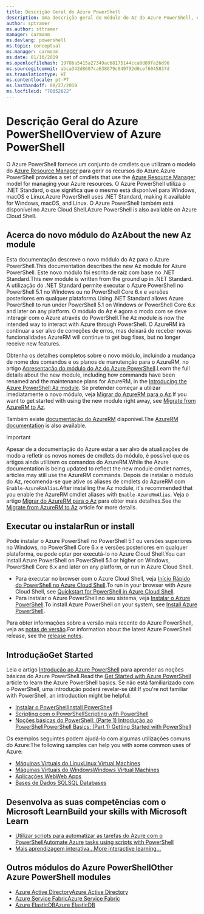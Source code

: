 ```yaml
---
title: Descrição Geral do Azure PowerShell
description: Uma descrição geral do módulo do Az do Azure PowerShell, com informações sobre como instalar e começar a utilizar.
author: sptramer
ms.author: sttramer
manager: carmonm
ms.devlang: powershell
ms.topic: conceptual
ms.manager: carmonm
ms.date: 01/10/2019
ms.openlocfilehash: 1978ba5415a27349ac68175144cca0d89fa26d96
ms.sourcegitcommit: abca342d8687ca638679c049792d0cef6045837d
ms.translationtype: HT
ms.contentlocale: pt-PT
ms.lasthandoff: 08/27/2019
ms.locfileid: "70052622"
---
```

# <a name="overview-of-azure-powershell"></a><span data-ttu-id="f2ce1-103">Descrição Geral do Azure PowerShell</span><span class="sxs-lookup"><span data-stu-id="f2ce1-103">Overview of Azure PowerShell</span></span>

<span data-ttu-id="f2ce1-104">O Azure PowerShell fornece um conjunto de cmdlets que utilizam o modelo do [Azure Resource Manager](/azure/azure-resource-manager/resource-group-overview) para gerir os recursos do Azure.</span><span class="sxs-lookup"><span data-stu-id="f2ce1-104">Azure PowerShell provides a set of cmdlets that use the [Azure Resource Manager](/azure/azure-resource-manager/resource-group-overview) model for managing your Azure resources.</span></span> <span data-ttu-id="f2ce1-105">O Azure PowerShell utiliza o .NET Standard, o que significa que o mesmo está disponível para Windows, macOS e Linux.</span><span class="sxs-lookup"><span data-stu-id="f2ce1-105">Azure PowerShell uses .NET Standard, making it available for Windows, macOS, and Linux.</span></span>
<span data-ttu-id="f2ce1-106">O Azure PowerShell também está disponível no Azure Cloud Shell.</span><span class="sxs-lookup"><span data-stu-id="f2ce1-106">Azure PowerShell is also available on Azure Cloud Shell.</span></span>

## <a name="about-the-new-az-module"></a><span data-ttu-id="f2ce1-107">Acerca do novo módulo do Az</span><span class="sxs-lookup"><span data-stu-id="f2ce1-107">About the new Az module</span></span>

<span data-ttu-id="f2ce1-108">Esta documentação descreve o novo módulo do Az para o Azure PowerShell.</span><span class="sxs-lookup"><span data-stu-id="f2ce1-108">This documentation describes the new Az module for Azure PowerShell.</span></span> <span data-ttu-id="f2ce1-109">Este novo módulo foi escrito de raiz com base no .NET Standard.</span><span class="sxs-lookup"><span data-stu-id="f2ce1-109">This new module is written from the ground up in .NET Standard.</span></span> <span data-ttu-id="f2ce1-110">A utilização do .NET Standard permite executar o Azure PowerShell no PowerShell 5.1 no Windows ou no PowerShell Core 6.x e versões posteriores em qualquer plataforma.</span><span class="sxs-lookup"><span data-stu-id="f2ce1-110">Using .NET Standard allows Azure PowerShell to run under PowerShell 5.1 on Windows or PowerShell Core 6.x and later on any platform.</span></span> <span data-ttu-id="f2ce1-111">O módulo do Az é agora o modo com se deve interagir com o Azure através do PowerShell.</span><span class="sxs-lookup"><span data-stu-id="f2ce1-111">The Az module is now the intended way to interact with Azure through PowerShell.</span></span>
<span data-ttu-id="f2ce1-112">O AzureRM irá continuar a ser alvo de correções de erros, mas deixará de receber novas funcionalidades.</span><span class="sxs-lookup"><span data-stu-id="f2ce1-112">AzureRM will continue to get bug fixes, but no longer receive new features.</span></span>

<span data-ttu-id="f2ce1-113">Obtenha os detalhes completos sobre o novo módulo, incluindo a mudança de nome dos comandos e os planos de manutenção para o AzureRM, no artigo [Apresentação do módulo do Az do Azure PowerShell](new-azureps-module-az.md).</span><span class="sxs-lookup"><span data-stu-id="f2ce1-113">Learn the full details about the new module, including how commands have been renamed and the maintenance plans for AzureRM, in the [Introducing the Azure PowerShell Az module](new-azureps-module-az.md).</span></span> <span data-ttu-id="f2ce1-114">Se pretender começar a utilizar imediatamente o novo módulo, veja [Migrar do AzureRM para o Az](migrate-from-azurerm-to-az.md).</span><span class="sxs-lookup"><span data-stu-id="f2ce1-114">If you want to get started with using the new module right away, see [Migrate from AzureRM to Az](migrate-from-azurerm-to-az.md).</span></span>

<span data-ttu-id="f2ce1-115">Também existe [documentação do AzureRM](/powershell/azure/azurerm) disponível.</span><span class="sxs-lookup"><span data-stu-id="f2ce1-115">The [AzureRM documentation](/powershell/azure/azurerm) is also available.</span></span>

> [!IMPORTANT]
>
> <span data-ttu-id="f2ce1-116">Apesar de a documentação do Azure estar a ser alvo de atualizações de modo a refletir os novos nomes de cmdlets do módulo, é possível que os artigos ainda utilizem os comandos do AzureRM.</span><span class="sxs-lookup"><span data-stu-id="f2ce1-116">While the Azure documentation is being updated to reflect the new module cmdlet names, articles may still use the AzureRM commands.</span></span> <span data-ttu-id="f2ce1-117">Depois de instalar o módulo do Az, recomenda-se que ative os aliases de cmdlets do AzureRM com `Enable-AzureRmAlias`.</span><span class="sxs-lookup"><span data-stu-id="f2ce1-117">After installing the Az module, it's recommended that you enable the AzureRM cmdlet aliases with `Enable-AzureRmAlias`.</span></span> <span data-ttu-id="f2ce1-118">Veja o artigo [Migrar do AzureRM para o Az](migrate-from-azurerm-to-az.md) para obter mais detalhes.</span><span class="sxs-lookup"><span data-stu-id="f2ce1-118">See the [Migrate from AzureRM to Az](migrate-from-azurerm-to-az.md) article for more details.</span></span>

## <a name="run-or-install"></a><span data-ttu-id="f2ce1-119">Executar ou instalar</span><span class="sxs-lookup"><span data-stu-id="f2ce1-119">Run or install</span></span>

<span data-ttu-id="f2ce1-120">Pode instalar o Azure PowerShell no PowerShell 5.1 ou versões superiores no Windows, no PowerShell Core 6.x e versões posteriores em qualquer plataforma, ou pode optar por executá-lo no Azure Cloud Shell.</span><span class="sxs-lookup"><span data-stu-id="f2ce1-120">You can install Azure PowerShell on PowerShell 5.1 or higher on Windows, PowerShell Core 6.x and later on any platform, or run in Azure Cloud Shell.</span></span>

* <span data-ttu-id="f2ce1-121">Para executar no browser com o Azure Cloud Shell, veja [Início Rápido do PowerShell no Azure Cloud Shell](/azure/cloud-shell/quickstart-powershell).</span><span class="sxs-lookup"><span data-stu-id="f2ce1-121">To run in your browser with Azure Cloud Shell, see [Quickstart for PowerShell in Azure Cloud Shell](/azure/cloud-shell/quickstart-powershell).</span></span>
* <span data-ttu-id="f2ce1-122">Para instalar o Azure PowerShell no seu sistema, veja [Instalar o Azure PowerShell](install-az-ps.md).</span><span class="sxs-lookup"><span data-stu-id="f2ce1-122">To install Azure PowerShell on your system, see [Install Azure PowerShell](install-az-ps.md).</span></span>

<span data-ttu-id="f2ce1-123">Para obter informações sobre a versão mais recente do Azure PowerShell, veja as [notas de versão](release-notes-azureps.md).</span><span class="sxs-lookup"><span data-stu-id="f2ce1-123">For information about the latest Azure PowerShell release, see the [release notes](release-notes-azureps.md).</span></span>

## <a name="get-started"></a><span data-ttu-id="f2ce1-124">Introdução</span><span class="sxs-lookup"><span data-stu-id="f2ce1-124">Get Started</span></span>

<span data-ttu-id="f2ce1-125">Leia o artigo [Introdução ao Azure PowerShell](get-started-azureps.md) para aprender as noções básicas do Azure PowerShell.</span><span class="sxs-lookup"><span data-stu-id="f2ce1-125">Read the [Get Started with Azure PowerShell](get-started-azureps.md) article to learn the Azure PowerShell basics.</span></span> <span data-ttu-id="f2ce1-126">Se não está familiarizado com o PowerShell, uma introdução poderá revelar-se útil:</span><span class="sxs-lookup"><span data-stu-id="f2ce1-126">If you're not familiar with PowerShell, an introduction might be helpful:</span></span>

* [<span data-ttu-id="f2ce1-127">Instalar o PowerShell</span><span class="sxs-lookup"><span data-stu-id="f2ce1-127">Install PowerShell</span></span>](/powershell/scripting/install/installing-powershell)
* [<span data-ttu-id="f2ce1-128">Scripting com o PowerShell</span><span class="sxs-lookup"><span data-stu-id="f2ce1-128">Scripting with PowerShell</span></span>](/powershell/scripting/powershell-scripting)
* [<span data-ttu-id="f2ce1-129">Noções básicas do PowerShell: (Parte 1) Introdução ao PowerShell</span><span class="sxs-lookup"><span data-stu-id="f2ce1-129">PowerShell Basics: (Part 1) Getting Started with PowerShell</span></span>](https://channel9.msdn.com/Blogs/Taste-of-Premier/PowerShellBasicsPart1)

<span data-ttu-id="f2ce1-130">Os exemplos seguintes podem ajudá-lo com algumas utilizações comuns do Azure:</span><span class="sxs-lookup"><span data-stu-id="f2ce1-130">The following samples can help you with some common uses of Azure:</span></span>

* [<span data-ttu-id="f2ce1-131">Máquinas Virtuais do Linux</span><span class="sxs-lookup"><span data-stu-id="f2ce1-131">Linux Virtual Machines</span></span>](/azure/virtual-machines/virtual-machines-linux-powershell-samples?toc=/powershell/azure/toc.json)
* [<span data-ttu-id="f2ce1-132">Máquinas Virtuais do Windows</span><span class="sxs-lookup"><span data-stu-id="f2ce1-132">Windows Virtual Machines</span></span>](/azure/virtual-machines/virtual-machines-windows-powershell-samples?toc=/powershell/azure/toc.json)
* [<span data-ttu-id="f2ce1-133">Aplicações Web</span><span class="sxs-lookup"><span data-stu-id="f2ce1-133">Web Apps</span></span>](/azure/app-service-web/app-service-powershell-samples?toc=/powershell/azure/toc.json)
* [<span data-ttu-id="f2ce1-134">Bases de Dados SQL</span><span class="sxs-lookup"><span data-stu-id="f2ce1-134">SQL Databases</span></span>](/azure/sql-database/sql-database-powershell-samples?toc=/powershell/azure/toc.json)

## <a name="build-your-skills-with-microsoft-learn"></a><span data-ttu-id="f2ce1-135">Desenvolva as suas competências com o Microsoft Learn</span><span class="sxs-lookup"><span data-stu-id="f2ce1-135">Build your skills with Microsoft Learn</span></span>

- [<span data-ttu-id="f2ce1-136">Utilizar scripts para automatizar as tarefas do Azure com o PowerShell</span><span class="sxs-lookup"><span data-stu-id="f2ce1-136">Automate Azure tasks using scripts with PowerShell</span></span>](/learn/modules/automate-azure-tasks-with-powershell/)
- [<span data-ttu-id="f2ce1-137">Mais aprendizagem interativa...</span><span class="sxs-lookup"><span data-stu-id="f2ce1-137">More interactive learning...</span></span>](/learn/browse/?term=powershell)

## <a name="other-azure-powershell-modules"></a><span data-ttu-id="f2ce1-138">Outros módulos do Azure PowerShell</span><span class="sxs-lookup"><span data-stu-id="f2ce1-138">Other Azure PowerShell modules</span></span>

* [<span data-ttu-id="f2ce1-139">Azure Active Directory</span><span class="sxs-lookup"><span data-stu-id="f2ce1-139">Azure Active Directory</span></span>](/powershell/azure/active-directory/)
* [<span data-ttu-id="f2ce1-140">Azure Service Fabric</span><span class="sxs-lookup"><span data-stu-id="f2ce1-140">Azure Service Fabric</span></span>](/powershell/azure/service-fabric/)
* [<span data-ttu-id="f2ce1-141">Azure ElasticDB</span><span class="sxs-lookup"><span data-stu-id="f2ce1-141">Azure ElasticDB</span></span>](/powershell/azure/elasticdbjobs/)
